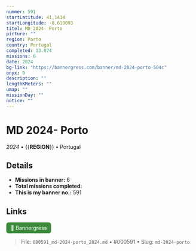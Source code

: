 ```yaml
---
nummer: 591
startLatitude: 41,1414
startLongitude: -8,610093
titel: MD 2024- Porto
picture: ""
region: Porto
country: Portugal
completed: 13.074
missions: 6
date: 2024
bg-link: "https://bannergress.com/banner/md-2024-porto-504c"
onyx: 0
description: ""
lengthKMeters: ""
umap: ""
missionDay: ""
notice: ""
---
```

# MD 2024- Porto

*2024* • {{__REGION__}} • Portugal





## Details

- **Missions in banner:** 6
- **Total missions completed:** 
- **This is my banner no.:** 591





## Links
<a href="https://bannergress.com/banner/md-2024-porto-504c" target="_blank" style="display:inline-block;margin-right:8px;padding:6px 12px;background:#3c8b3c;color:#fff;text-decoration:none;border-radius:6px;">🔗 Bannergress</a>



> File: `000591_md-2024-porto_2024.md` • #000591 • Slug: `md-2024-porto`
